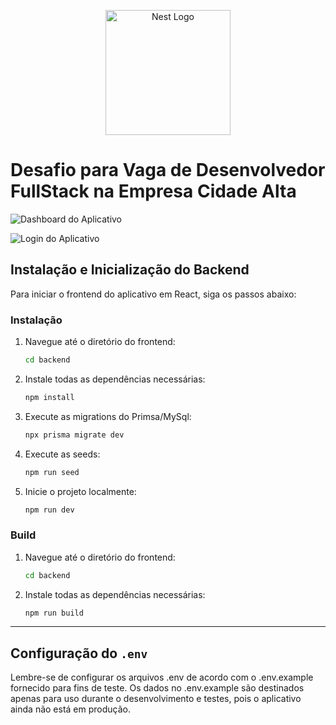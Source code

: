 <p align="center">
  <a href="http://nestjs.com/" target="blank"><img src="https://nestjs.com/img/logo-small.svg" width="200" alt="Nest Logo" /></a>
</p>

# Desafio para Vaga de Desenvolvedor FullStack na Empresa Cidade Alta

![Dashboard do Aplicativo](./public/dashboard.png)

![Login do Aplicativo](./public/login.png)


## Instalação e Inicialização do Backend

Para iniciar o frontend do aplicativo em React, siga os passos abaixo:

### Instalação

1. Navegue até o diretório do frontend:

   ```bash
   cd backend

   ```

2. Instale todas as dependências necessárias:

   ```bash
   npm install

   ```

3. Execute as migrations do Primsa/MySql:

   ```bash
   npx prisma migrate dev
   ```

4. Execute as seeds:

   ```bash
   npm run seed
   ```

5. Inicie o projeto localmente:

   ```bash
   npm run dev
   ```

### Build

1. Navegue até o diretório do frontend:

   ```bash
   cd backend

   ```

2. Instale todas as dependências necessárias:

   ```bash
   npm run build
   ```

---

## Configuração do `.env`

Lembre-se de configurar os arquivos .env de acordo com o .env.example fornecido para fins de teste. Os dados no .env.example são destinados apenas para uso durante o desenvolvimento e testes, pois o aplicativo ainda não está em produção.
